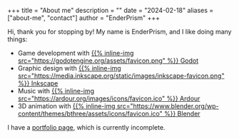 +++
title = "About me"
description = ""
date = "2024-02-18"
aliases = ["about-me", "contact"]
author = "EnderPrism"
+++

Hi, thank you for stopping by! 
My name is EnderPrism, and I like doing many things:
- Game development with [{{% inline-img src="https://godotengine.org/assets/favicon.png" %}} Godot](https://godotengine.org/)
- Graphic design with [{{% inline-img src="https://media.inkscape.org/static/images/inkscape-favicon.png" %}} Inkscape](https://inkscape.org/)
- Music with [{{% inline-img src="https://ardour.org/images/icons/favicon.ico" %}} Ardour](https://ardour.org/)
- 3D animation with [{{% inline-img src="https://www.blender.org/wp-content/themes/bthree/assets/icons/favicon.ico" %}} Blender](https://www.blender.org/)

I have a [portfolio page](/portfolio), which is currently incomplete.